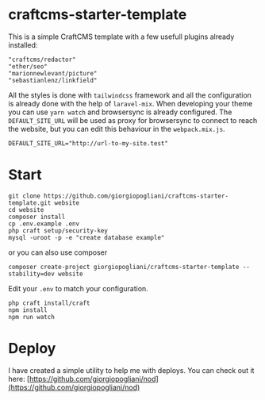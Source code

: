 # craftcms-starter-template

This is a simple CraftCMS template with a few usefull plugins already installed: 
``` 
"craftcms/redactor"
"ether/seo"
"marionnewlevant/picture"
"sebastianlenz/linkfield"    
```

All the styles is done with `tailwindcss` framework and all the configuration is already done with the help of `laravel-mix`. 
When developing your theme you can use `yarn watch` and browsersync is already configured. The `DEFAULT_SITE_URL` will be used as proxy for browsersync to connect to reach the website, but you can edit this behaviour in the `webpack.mix.js`.

```
DEFAULT_SITE_URL="http://url-to-my-site.test"
```

# Start

```
git clone https://github.com/giorgiopogliani/craftcms-starter-template.git website
cd website
composer install 
cp .env.example .env
php craft setup/security-key
mysql -uroot -p -e "create database example"
```

or you can also use composer

```
composer create-project giorgiopogliani/craftcms-starter-template --stability=dev website
```

Edit your `.env` to match your configuration.

```
php craft install/craft 
npm install
npm run watch
```

# Deploy

I have created a simple utility to help me with deploys. You can check out it here: [https://github.com/giorgiopogliani/nod](https://github.com/giorgiopogliani/nod)   
 
